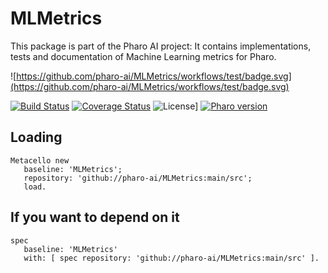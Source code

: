 # MLMetrics

This package is part of the Pharo AI project: It contains implementations, tests and documentation of Machine Learning metrics for Pharo.

![https://github.com/pharo-ai/MLMetrics/workflows/test/badge.svg](https://github.com/pharo-ai/MLMetrics/workflows/test/badge.svg)

[![Build Status](https://travis-ci.com/pharo-ai/MLMetrics.svg?branch=main)](https://travis-ci.com/pharo-ai/MLMetrics)
[![Coverage Status](https://coveralls.io/repos/github//pharo-ai/MLMetrics/badge.svg?branch=main)](https://coveralls.io/github/pharo-ai/MLMetrics?branch=main)
![License](https://img.shields.io/badge/license-MIT-blue.svg)]
[![Pharo version](https://img.shields.io/badge/Pharo-8.0-%23aac9ff.svg)](https://pharo.org/download)


## Loading

```
Metacello new
   baseline: 'MLMetrics';
   repository: 'github://pharo-ai/MLMetrics:main/src';
   load.
```

## If you want to depend on it

```
spec 
   baseline: 'MLMetrics' 
   with: [ spec repository: 'github://pharo-ai/MLMetrics:main/src' ].
```

